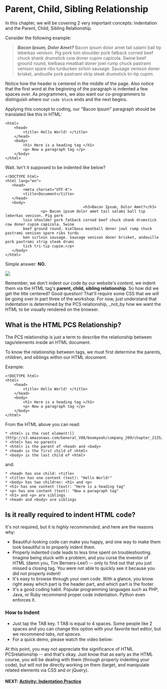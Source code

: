 # Parent, Child, Sibling Relationship

In this chapter, we will be covering 2 very important concepts: Indentation and the Parent, Child, Sibling Relationship.

Consider the following example:

> **_Bacon Ipsum, Dolor Amet?_**
Bacon ipsum dolor amet tail salami ball tip leberkas venison. Pig pork loin shoulder pork fatback corned beef chuck shank drumstick cow doner cupim capicola. Swine beef ground round, kielbasa meatball doner jowl rump chuck pastrami venison spare ribs turducken sirloin sausage. Sausage venison doner brisket, andouille pork pastrami strip steak drumstick tri-tip cupim.

Notice how the header is centered in the middle of the page. Also notice that the first word at the beginning of the paragraph is indented a few spaces over. As programmers, we also want our co-programmers to distinguish where our
 ```code block``` ends and the next begins. 
 
 Applying this concept to coding, our "Bacon Ipsum" paragraph should be translated like this in HTML:
```<!DOCTYPE html>
<html>
    <head>
        <title> Hello World! </title>
    </head>
    <body>
        <h1> Here is a heading tag </h1>
        <p> Now a paragraph tag </p>
    </body>
</html>
```
Wait. Isn't it supposed to be indented like below?
```
<!DOCTYPE html>
<html lang="en">
   <head>
        <meta charset="UTF-8">
        <title>Document</title>
   </head>
   <body>
                                   <h3>Bacon Ipsum, Dolor Amet?</h3>
                <p> Bacon ipsum dolor amet tail salami ball tip leberkas venison. Pig pork 
        loin shoulder pork fatback corned beef chuck shank drumstick cow doner cupim capicola. Swine
        beef ground round, kielbasa meatball doner jowl rump chuck pastrami venison spare ribs turdu 
        ken sirloin sausage. Sausage venison doner brisket, andouille pork pastrami strip steak drums
        tick tri-tip cupim.</p>
   </body>
</html>
```
Simple answer: **NO.**

![](http://s3.amazonaws.com/General_V88/boomyeah/company_209/chapter_2135/handouts/chapter2135_3250_what.jpeg)

Remember, we don't indent our code by our website's
  _content,_ we indent them via the HTML tag's **parent, child, sibling relationship**. So how did we get the title centered? Good question! That'll require some CSS that we will be going over in part three of the workshop. For now, just understand that indentation is determined by the PCS relationship, _not_by how we want the HTML to be visually rendered on the browser.

## What is the HTML PCS Relationship?

The PCS relationship is just a term to describe the relationship between tags/elements inside an HTML document. 

To know the relationship between tags, we must first determine the parents, children, and siblings within our HTML document.

Example:
```
<!DOCTYPE html>
<html>
    <head>
        <title> Hello World! </title>
    </head>
    <body>
        <h1> Here is a heading tag </h1>
        <p> Now a paragraph tag </p>
    </body>
</html>
```

From the HTML above you can read:
```
* <html> is the root element![](http://s3.amazonaws.com/General_V88/boomyeah/company_209/chapter_2135/handouts/chapter2135_3253_batman.jpg)
* <html> has no parents
* <html> is the parent of <head> and <body>
* <head> is the first child of <html>
* <body> is the last child of <html>
```
and:
```
* <head> has one child: <title>
* <title> has one content (text): "Hello World!"
* <body> has two children: <h1> and <p>
* <h1> has one content (text): "Here is a heading tag"
* <p> has one content (text): "Now a paragraph tag"
* <h1> and <p> are siblings
* <head> and <body> are siblings
```
## Is it really required to indent HTML code?

It's not required, but it is _highly recommended_, and here are the reasons why:

* Beautiful-looking code can make you happy, and one way to make them look beautiful is to properly indent them.
* Properly indented code leads to less time spent on troubleshooting. Imagine being stuck with a problem, and you curse the inventor of HTML (damn you, Tim Berners-Lee!) -- only to find out that you just missed a closing tag. You were not able to quickly see it because you did not properly indent!
* It's easy to browse through your own code. With a glance, you know right away which part is the header part, and which part is the footer.
* It's a good coding habit. Popular programming languages such as PHP, Java, or Ruby recommend proper code indentation. Python even enforces it.

### **How to Indent**

* Just tap the TAB key. 1 TAB is equal to 4 spaces. Some people like 2 spaces and you can change this option with your favorite text editor, but we recommend _tabs, not spaces_.
* For a quick demo, please watch the video below:

At this point, you may not appreciate the significance of HTML PCSrelationship -- and that's okay. Just know that as early as the HTML course, you will be dealing with them (through properly indenting your code), but will not be directly working on them (target, and manipulate related elements via CSS and or jQuery).

#### NEXT: [Activity: Indentation Practice](./indentation_practice.md)